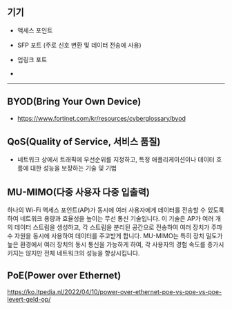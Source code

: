 ## 기기
- 액세스 포인트
- SFP 포트 (주로 신호 ​​변환 및 데이터 전송에 사용)
- 업링크 포트

- 
---
## BYOD(Bring Your Own Device)
* https://www.fortinet.com/kr/resources/cyberglossary/byod

## QoS(Quality of Service, 서비스 품질)
* 네트워크 상에서 트래픽에 우선순위를 지정하고, 특정 애플리케이션이나 데이터 흐름에 대한 성능을 보장하는 기술 및 기법

## MU-MIMO(다중 사용자 다중 입출력)
하나의 Wi-Fi 액세스 포인트(AP)가 동시에 여러 사용자에게 데이터를 전송할 수 있도록 하여 네트워크 용량과 효율성을 높이는 무선 통신 기술입니다. 이 기술은 AP가 여러 개의 데이터 스트림을 생성하고, 각 스트림을 분리된 공간으로 전송하여 여러 장치가 주파수 자원을 동시에 사용하여 데이터를 주고받게 합니다. MU-MIMO는 특히 장치 밀도가 높은 환경에서 여러 장치의 동시 통신을 가능하게 하여, 각 사용자의 경험 속도를 증가시키지는 않지만 전체 네트워크의 성능을 향상시킵니다. 

## PoE(Power over Ethernet)
https://ko.itpedia.nl/2022/04/10/power-over-ethernet-poe-vs-poe-vs-poe-levert-geld-op/

